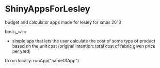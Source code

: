 # ShinyAppsForLesley
budget and calculator apps made for lesley for xmas 2013

basic_calc:
- simple app that lets the user calculate the cost of some type of product based on the unit cost (original intention: total cost of fabric given price per yard)


to run locally: runApp("nameOfApp")
